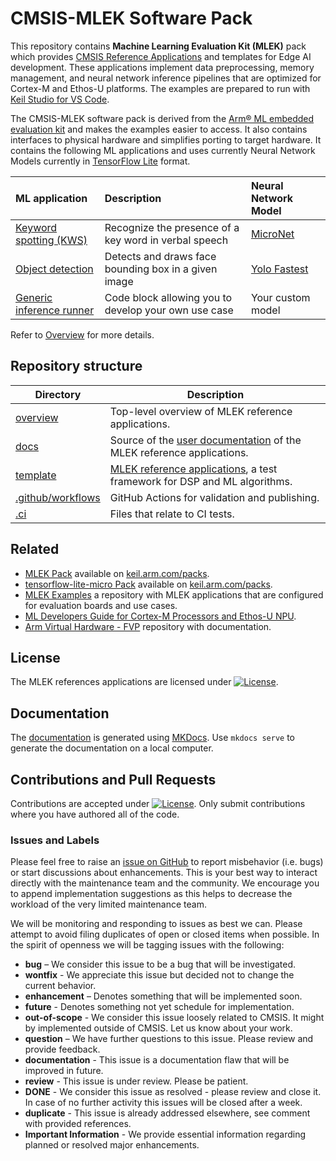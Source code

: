 # CMSIS-MLEK Software Pack

This repository contains **Machine Learning Evaluation Kit (MLEK)** pack which provides [CMSIS Reference Applications](https://open-cmsis-pack.github.io/cmsis-toolbox/ReferenceApplications/) and templates for Edge AI development. These applications implement data preprocessing, memory management, and neural network inference pipelines that are optimized for Cortex-M and Ethos-U platforms. The examples are prepared to run with [Keil Studio for VS Code](https://www.keil.arm.com/).

The CMSIS-MLEK software pack is derived from the [Arm® ML embedded evaluation kit](https://git.gitlab.arm.com/artificial-intelligence/ethos-u/ml-embedded-evaluation-kit) and makes the examples easier to access. It also contains interfaces to physical hardware and simplifies porting to target hardware. It contains the following ML applications and uses currently Neural Network Models currently in [TensorFlow Lite](https://www.keil.arm.com/packs/tensorflow-lite-micro-tensorflow) format.

ML application                                 | Description             |  Neural Network Model
:----------------------------------------------|:------------------------|:---------------------
[Keyword spotting (KWS)](./template/audio)      | Recognize the presence of a key word in verbal speech | [MicroNet](https://github.com/ARM-software/ML-zoo/tree/9f506fe52b39df545f0e6c5ff9223f671bc5ae00/models/keyword_spotting/micronet_medium/tflite_int8)
[Object detection](./template/video)           | Detects and draws face bounding box in a given image  | [Yolo Fastest](https://github.com/emza-vs/ModelZoo/blob/master/object_detection/yolo-fastest_192_face_v4.tflite)
[Generic inference runner](./template/generic) | Code block allowing you to develop your own use case  | Your custom model

Refer to [Overview](./overview/README.md) for more details.

## Repository structure

Directory                         | Description
----------------------------------|-------------------------------
[overview](./overview)            | Top-level overview of MLEK reference applications.
[docs](./docs/)                   | Source of the [user documentation](https://arm-examples.github.io/cmsis-mlek) of the MLEK reference applications.
[template](./template)            | [MLEK reference applications](https://arm-examples.github.io/cmsis-mlek/main/template.html), a test framework for DSP and ML algorithms.
[.github/workflows](./.github/workflows) | GitHub Actions for validation and publishing.
[.ci](./.ci)                      | Files that relate to CI tests.

## Related

- [MLEK Pack](https://www.keil.arm.com/packs/MLEK) available on [keil.arm.com/packs](https://www.keil.arm.com/packs).
- [tensorflow-lite-micro Pack](https://www.keil.arm.com/packs/tensorflow-lite-micro-tensorflow) available on [keil.arm.com/packs](https://www.keil.arm.com/packs).
- [MLEK Examples](https://github.com/Arm-Examples/mlek-examples) a repository with MLEK applications that are configured for evaluation boards and use cases.
- [ML Developers Guide for Cortex-M Processors and Ethos-U NPU](https://developer.arm.com/documentation/109267).
- [Arm Virtual Hardware - FVP](https://github.com/arm-software/avh) repository with documentation.

## License

The MLEK references applications are licensed under [![License](https://img.shields.io/github/license/arm-examples/cmsis-mlek?label)](https://github.com/ARM-examples/cmsis-mlek/blob/main/LICENSE).

## Documentation

The [documentation](https://arm-examples.github.io/cmsis-mlek/index.html) is generated using [MKDocs](https://www.mkdocs.org/). Use `mkdocs serve` to generate the documentation on a local computer.

## Contributions and Pull Requests

Contributions are accepted under [![License](https://img.shields.io/github/license/arm-examples/cmsis-mlek?label)](https://github.com/ARM-examples/cmsis-mlek/blob/main/LICENSE). Only submit contributions where you have authored all of the code.

### Issues and Labels

Please feel free to raise an [issue on GitHub](https://github.com/ARM-examples/cmsis-mlek/issues)
to report misbehavior (i.e. bugs) or start discussions about enhancements. This
is your best way to interact directly with the maintenance team and the community.
We encourage you to append implementation suggestions as this helps to decrease the
workload of the very limited maintenance team.

We will be monitoring and responding to issues as best we can.
Please attempt to avoid filing duplicates of open or closed items when possible.
In the spirit of openness we will be tagging issues with the following:

- **bug** – We consider this issue to be a bug that will be investigated.
- **wontfix** - We appreciate this issue but decided not to change the current behavior.
- **enhancement** – Denotes something that will be implemented soon.
- **future** - Denotes something not yet schedule for implementation.
- **out-of-scope** - We consider this issue loosely related to CMSIS. It might by implemented outside of CMSIS. Let us know about your work.
- **question** – We have further questions to this issue. Please review and provide feedback.
- **documentation** - This issue is a documentation flaw that will be improved in future.
- **review** - This issue is under review. Please be patient.
- **DONE** - We consider this issue as resolved - please review and close it. In case of no further activity this issues will be closed after a week.
- **duplicate** - This issue is already addressed elsewhere, see comment with provided references.
- **Important Information** - We provide essential information regarding planned or resolved major enhancements.
